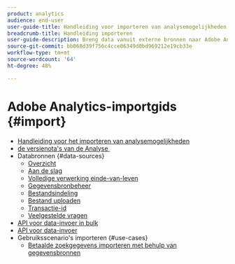 ```yaml
---
product: analytics
audience: end-user
user-guide-title: Handleiding voor importeren van analysemogelijkheden
breadcrumb-title: Handleiding importeren
user-guide-description: Breng data vanuit externe bronnen naar Adobe Analytics, in bulk of in real-time.
source-git-commit: bb068d39f756c4cce06349d0bd969212e19cb33e
workflow-type: tm+mt
source-wordcount: '64'
ht-degree: 48%

---
```



# Adobe Analytics-importgids {#import}

+ [Handleiding voor het importeren van analysemogelijkheden](home.md)
+ [&#x200B; de versienota&#39;s van de Analyse &#x200B;](https://experienceleague.adobe.com/nl/docs/analytics/release-notes/latest)
+ Databronnen {#data-sources}
   + [Overzicht](data-sources/overview.md)
   + [Aan de slag](data-sources/getting-started.md)
   + [Volledige verwerking einde-van-leven](data-sources/full-processing-eol.md)
   + [Gegevensbronbeheer](data-sources/manage.md)
   + [Bestandsindeling](data-sources/file-format.md)
   + [Bestand uploaden](data-sources/file-upload.md)
   + [Transactie-id](data-sources/transactionid.md)
   + [Veelgestelde vragen](data-sources/faq.md)
+ [API voor data-invoer in bulk](bulk-data-insertion-api/bulk-data-insert.md)
+ [API voor data-invoer](c-data-insertion-api/c-data-insertion-api.md)
+ Gebruiksscenario&#39;s importeren {#use-cases}
   + [Betaalde zoekgegevens importeren met behulp van gegevensbronnen](use-cases/paid-search-metrics.md)
